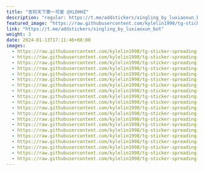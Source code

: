 ```yaml
---
title: "杏铃天下第一可爱 @XLDHHZ"
description: "regular: https://t.me/addstickers/xingling_by_luxiaoxun_bot"
featured_image: "https://raw.githubusercontent.com/kylelin1998/tg-sticker-spreading-worldwide-images/main/img/df82314a-2376-4ff1-a56e-629762aacb95.jpg"
link: "https://t.me/addstickers/xingling_by_luxiaoxun_bot"
weight: 3
date: 2024-01-13T17:11:46+08:00
images:
  - https://raw.githubusercontent.com/kylelin1998/tg-sticker-spreading-worldwide-images/main/img/df82314a-2376-4ff1-a56e-629762aacb95.jpg
  - https://raw.githubusercontent.com/kylelin1998/tg-sticker-spreading-worldwide-images/main/img/1c146e16-5e12-4395-9a30-02488e3a1eb3.jpg
  - https://raw.githubusercontent.com/kylelin1998/tg-sticker-spreading-worldwide-images/main/img/7af39f3e-1325-4c0f-ae03-5809082b972c.jpg
  - https://raw.githubusercontent.com/kylelin1998/tg-sticker-spreading-worldwide-images/main/img/5d9a1906-5a3f-49bb-9e27-5b876ce1a09e.jpg
  - https://raw.githubusercontent.com/kylelin1998/tg-sticker-spreading-worldwide-images/main/img/aedd7c60-09b6-46a9-8f33-c70e2a1036cd.jpg
  - https://raw.githubusercontent.com/kylelin1998/tg-sticker-spreading-worldwide-images/main/img/4d4a54c2-204a-4d97-a061-ef03f83cb656.jpg
  - https://raw.githubusercontent.com/kylelin1998/tg-sticker-spreading-worldwide-images/main/img/d024a464-807f-4bda-b6ab-26623ceb62ec.jpg
  - https://raw.githubusercontent.com/kylelin1998/tg-sticker-spreading-worldwide-images/main/img/6c0e5b0a-afb1-400a-aa5e-156615044ca5.jpg
  - https://raw.githubusercontent.com/kylelin1998/tg-sticker-spreading-worldwide-images/main/img/c4a8c6dd-b5f3-4a47-8906-145510288165.jpg
  - https://raw.githubusercontent.com/kylelin1998/tg-sticker-spreading-worldwide-images/main/img/7079841d-3738-4625-92ce-04f4ee3c97ed.jpg
  - https://raw.githubusercontent.com/kylelin1998/tg-sticker-spreading-worldwide-images/main/img/2054e1d8-1ba9-4093-8b67-7d2872587665.jpg
  - https://raw.githubusercontent.com/kylelin1998/tg-sticker-spreading-worldwide-images/main/img/8b929b51-3949-412f-a31b-a6d70be428a6.jpg
  - https://raw.githubusercontent.com/kylelin1998/tg-sticker-spreading-worldwide-images/main/img/eec27662-bb1d-4874-8e4e-b72b77eecd34.jpg
  - https://raw.githubusercontent.com/kylelin1998/tg-sticker-spreading-worldwide-images/main/img/31a21ec5-fc8a-4513-8f5f-f63ce71b49ab.jpg
  - https://raw.githubusercontent.com/kylelin1998/tg-sticker-spreading-worldwide-images/main/img/ce3c94ac-8101-45c5-aac8-27f8a1d03f89.jpg
  - https://raw.githubusercontent.com/kylelin1998/tg-sticker-spreading-worldwide-images/main/img/de715191-a073-4e5c-b363-b532a0e6200f.jpg
  - https://raw.githubusercontent.com/kylelin1998/tg-sticker-spreading-worldwide-images/main/img/2bd9c97f-5729-461b-b94b-3c6b1bf9bf34.jpg
  - https://raw.githubusercontent.com/kylelin1998/tg-sticker-spreading-worldwide-images/main/img/afed53b9-20ff-405f-9d11-c6844b4c494a.jpg
  - https://raw.githubusercontent.com/kylelin1998/tg-sticker-spreading-worldwide-images/main/img/e5332940-beda-4b76-96de-931ac69db28f.jpg
  - https://raw.githubusercontent.com/kylelin1998/tg-sticker-spreading-worldwide-images/main/img/5e3da2f5-e138-4efe-b3ad-898106375583.jpg
---
```

